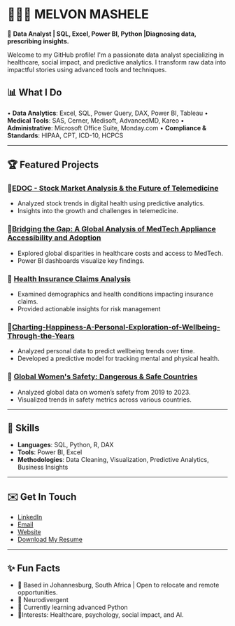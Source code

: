 # 👩🏽‍💻 MELVON MASHELE

🎯 **Data Analyst | SQL, Excel, Power BI, Python |Diagnosing data, prescribing insights.**  

Welcome to my GitHub profile! I'm a passionate data analyst specializing in healthcare, social impact, and predictive analytics. I transform raw data into impactful stories using advanced tools and techniques.  

## 📊 **What I Do**
• **Data Analytics**: Excel, SQL, Power Query, DAX, Power BI, Tableau
• **Medical Tools**: SAS, Cerner, Medisoft, AdvancedMD, Kareo
• **Administrative**: Microsoft Office Suite, Monday.com
• **Compliance & Standards**: HIPAA, CPT, ICD-10, HCPCS

---

## 🏆 **Featured Projects**
### 🌟[EDOC - Stock Market Analysis & the Future of Telemedicine](https://github.com/MELVONMASHELE/EDOC-Telemedicine-Stock-Market)
- Analyzed stock trends in digital health using predictive analytics.
- Insights into the growth and challenges in telemedicine.  

### 🌟[Bridging the Gap: A Global Analysis of MedTech Appliance Accessibility and Adoption](https://github.com/MELVONMASHELE/MedTech-Healthcare-Costs-Dashboard)
- Explored global disparities in healthcare costs and access to MedTech.
- Power BI dashboards visualize key findings.  

### 🌟 [Health Insurance Claims Analysis](https://github.com/MELVONMASHELE/Health-Insurance-Claims)
- Examined demographics and health conditions impacting insurance claims.
- Provided actionable insights for risk management
### 🌟[Charting-Happiness-A-Personal-Exploration-of-Wellbeing-Through-the-Years](https://github.com/MELVONMASHELE/Charting-Happiness-A-Personal-Exploration-of-Wellbeing-Through-the-Years)
- Analyzed personal data to predict wellbeing trends over time.
- Developed a predictive model for tracking mental and physical health.

### 🌟 [Global Women's Safety: Dangerous & Safe Countries](https://github.com/MELVONMASHELE/WPS-Safety-Index)
- Analyzed global data on women’s safety from 2019 to 2023.
- Visualized trends in safety metrics across various countries.

---

## 💼 **Skills**
- **Languages**: SQL, Python, R, DAX  
- **Tools**: Power BI, Excel  
- **Methodologies**: Data Cleaning, Visualization, Predictive Analytics, Business Insights  

---

## ✉️ **Get In Touch**
- [LinkedIn](https://www.linkedin.com/in/melvonmashele/)
- [Email](melvonkmashele@gmail.com)
- [Website](https://melvonkmashele.wixsite.com/data-analyst)
- [Download My Resume](https://github.com/MELVONMASHELE/MELVONMASHELE/blob/main/MK%20MASHELE%20RESUME.pdf)

---

## ✨ **Fun Facts**
- 📍 Based in Johannesburg, South Africa | Open to relocate and remote opportunities.
- 🧠 Neurodivergent
- 🌱 Currently learning advanced Python 
- 🌟Interests: Healthcare, psychology, social impact, and AI.  


